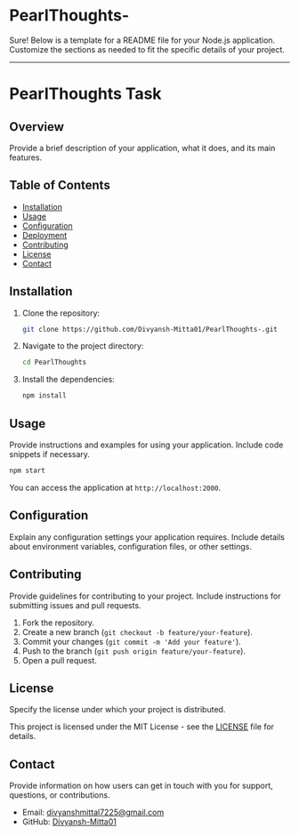 # PearlThoughts-
Sure! Below is a template for a README file for your Node.js application. Customize the sections as needed to fit the specific details of your project.

---

# PearlThoughts Task

## Overview

Provide a brief description of your application, what it does, and its main features.

## Table of Contents

- [Installation](#installation)
- [Usage](#usage)
- [Configuration](#configuration)
- [Deployment](#deployment)
- [Contributing](#contributing)
- [License](#license)
- [Contact](#contact)

## Installation

1. Clone the repository:
   ```sh
   git clone https://github.com/Divyansh-Mitta01/PearlThoughts-.git
   ```

2. Navigate to the project directory:
   ```sh
   cd PearlThoughts
   ```

3. Install the dependencies:
   ```sh
   npm install
   ```

## Usage

Provide instructions and examples for using your application. Include code snippets if necessary.

```sh
npm start
```

You can access the application at `http://localhost:2000`.

## Configuration

Explain any configuration settings your application requires. Include details about environment variables, configuration files, or other settings.

## Contributing

Provide guidelines for contributing to your project. Include instructions for submitting issues and pull requests.

1. Fork the repository.
2. Create a new branch (`git checkout -b feature/your-feature`).
3. Commit your changes (`git commit -m 'Add your feature'`).
4. Push to the branch (`git push origin feature/your-feature`).
5. Open a pull request.

## License

Specify the license under which your project is distributed.

This project is licensed under the MIT License - see the [LICENSE](LICENSE) file for details.

## Contact

Provide information on how users can get in touch with you for support, questions, or contributions.

- Email: divyanshmittal7225@gmail.com
- GitHub: [Divyansh-Mitta01](https://github.com/Divyansh-Mitta01/PearlThoughts-)

